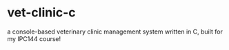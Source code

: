 # vet-clinic-c
a console-based veterinary clinic management system written in C, built for my IPC144 course!
